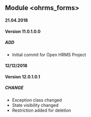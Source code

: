## Module <ohrms_forms>

#### 21.04.2018
#### Version 11.0.1.0.0
##### ADD
- Initial commit for Open HRMS Project

#### 12/12/2018
#### Version 12.0.1.0.1
##### CHANGE
- Exception class changed
- State visibility changed
- Restriction added for deletion